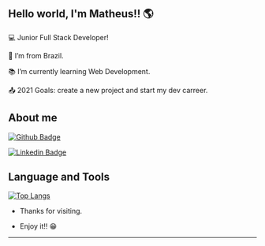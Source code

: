 ## Hello world, I'm Matheus!! :earth_americas:

:computer: Junior Full Stack Developer!

:house_with_garden: I’m from Brazil.

:books: I’m currently learning Web Development.

:outbox_tray: 2021 Goals: create a new project and start my dev carreer.

 

## About me

[![Github Badge](https://img.shields.io/badge/-Github-000?style=flat-square&logo=Github&logoColor=white&link=https://github.com/msena98/msena98/)](https://github.com/msena98/msena98/)

[![Linkedin Badge](https://img.shields.io/badge/-LinkedIn-blue?style=flat-square&logo=Linkedin&logoColor=white&link=https://www.linkedin.com/in/matheussena21/)](https://www.linkedin.com/in/matheussena21/)

## Language and Tools

[![Top Langs](https://github-readme-stats.vercel.app/api/top-langs/?username=anuraghazra&layout=compact&theme=dark)](https://github.com/anuraghazra/github-readme-stats)

- Thanks for visiting.

- Enjoy it!! :grin:

----------------------------------------------------------------------------------
